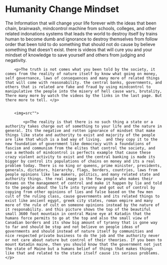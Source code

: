 <!DOCTYPE HTML>
<HTML>
<head>
	<meta charset="UTf-8">
 	<meta name="description" content="Your description">
 	<meta name="author" content="black bear">
 	<meta name="keywords" content="html, tutoral, Eltoldtruth">
	<title>ELTOLDTRUTH</title>
</head>
<body>
	<h1>Humanity Change Mindset</h1>
    <img=src="">
	<p>The Information that will change your life forever with the ideas that been chain, brainwash, mindcontrol machine from schools, colleges, and other related indonations systems that leads the world to destroy itself by trains human to become dumb and ignorance to destroy themselves from follow order that been told to do something that should not do cause by believe something that doesn't exist. there is videos that will cure you and your mindset of knowledge to save yourself and others from judging and negativity.   </p>
	
		<p>The truth is not comes what you been told by the society, it comes from the reality of nature itself by know what going on money, self governance, laws of consequences and many more of related things that will come with reasonability. the central banks, governments, and others that is related are fake and fraud by using mindcontrol to manipulative the people into the misery of hell cause wars, brutality, There many more by watch the videos by the links in the last page. But there more to tell. </p>


		<img=src"">

			<p>The reality is that there is no such thing a state or a authority takes charge out of something to your life and the nature in general. Its the negative and rotten ignorance of mindset that make things like state and authority to exist and majority of the people are like that which is a bad way of living.  and they copy it to the new foundation of government like democracy with a foundations of fascism and communism from the elites that control the society, and use a methods of mindcontrol is perfects example that cause these crazy violent activity to exist and the central banking is made its bigger by control its populations of chains on money and its a real problem today. There is no king or queens, prime minister, presidents, generals, dictators, hierarchy, flags, borders, countries, laws from people opinions like law makers, politics, and many related state and authority things. the real image is the few people who makes their dreams on the management of control and make it happen by lie and told to the people about the life into tyranny and got out of control by copying from other opinions of lies and false based on the few men cult of the ruling class, cause governments and its related things to exist like ancient egypt, greek city states, roman empire and many more of the rule of cult on someone opinions instead by the nature of it responability. and this picture shows the top of the beautiful small 3600 foot mountain in central Maine eye at Katadin that the humans force permits to go at the top and also the small view of Canadian borders and its show big amount of tyranny that is gone way to far and should be stop and not believe on people ideas of governments and should instead of nature itself by communities and nice respected private business to do the job and the authority never or not care about nature but control of their theories. If you been to mount Katadin maine, then you should know that the government not just the state of Maine but a humans belief of things that makes things like that and related to the state itself cause its serious problems.</p>
</body>
</HTML>
